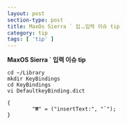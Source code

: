 ```yaml
---
layout: post
section-type: post
title: MaxOs Sierra ` 입ᆨ입력 이슈 tip
category: tip
tags: [ 'tip' ]
---
```


**MaxOS Sierra ` 입력 이슈 tip**

```
cd ~/Library
mkdir KeyBindings
cd KeyBindings
vi DefaultkeyBinding.dict

{
        "₩" = ("insertText:", "`");
}
```
